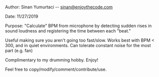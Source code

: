 Author: Sinan Yumurtaci -- sinan@enjoythecode.com

Date: 11/27/2019

Purpose: "Calculate" BPM from microphone by detecting sudden rises in sound loudness and registering the time between each "beat."

Useful making sure you aren't going too fast/slow.
Works best with BPM < 300, and in quiet environments. Can tolerate constant noise for the most part (e.g. fan)

Complimentary to my drumming hobby. Enjoy!

Feel free to copy/modify/comment/contribute/use.
